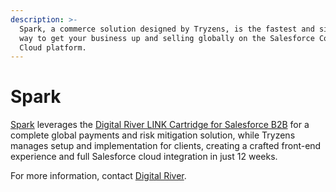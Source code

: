 ```yaml
---
description: >-
  Spark, a commerce solution designed by Tryzens, is the fastest and simplest
  way to get your business up and selling globally on the Salesforce Commerce
  Cloud platform.
---
```


# Spark

[Spark](https://tryzens.com/spark-salesforce/) leverages the [Digital River LINK Cartridge for Salesforce B2B](https://docs.digitalriver.com/salesforce-b2c/v/2.0/) for a complete global payments and risk mitigation solution, while Tryzens manages setup and implementation for clients, creating a crafted front-end experience and full Salesforce cloud integration in just 12 weeks. &#x20;

&#x20;For more information, contact [Digital River](mailto:kaphillips.digitalriver.com%2Cedilucia@digitalriver.com).&#x20;
